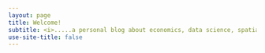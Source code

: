 ```yaml
---
layout: page
title: Welcome!
subtitle: <i>.....a personal blog about economics, data science, spatial analysis and .....</i>
use-site-title: false
---
```



